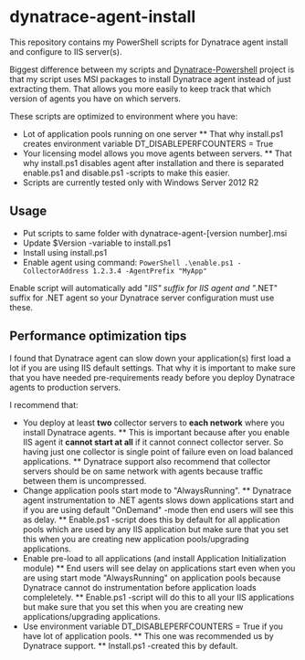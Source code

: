 # dynatrace-agent-install
This repository contains my PowerShell scripts for Dynatrace agent install and configure to IIS server(s).

Biggest difference between my scripts and [Dynatrace-Powershell](/Dynatrace/Dynatrace-Powershell) project is that my script uses MSI packages to install Dynatrace agent instead of just extracting them.
That allows you more easily to keep track that which version of agents you have on which servers.


These scripts are optimized to environment where you have:
* Lot of application pools running on one server
** That why install.ps1 creates environment variable DT_DISABLEPERFCOUNTERS = True
* Your licensing model allows you move agents between servers.
** That why install.ps1 disables agent after installation and there is separated enable.ps1 and disable.ps1 -scripts to make this easier.
* Scripts are currently tested only with Windows Server 2012 R2


## Usage
* Put scripts to same folder with  dynatrace-agent-[version number].msi
* Update $Version -variable to install.ps1
* Install using install.ps1
* Enable agent using command:
``PowerShell
.\enable.ps1 -CollectorAddress 1.2.3.4 -AgentPrefix "MyApp"
``

Enable script will automatically add "_IIS" suffix for IIS agent and "_.NET" suffix for .NET agent so your Dynatrace server configuration must use these.
 

## Performance optimization tips
I found that Dynatrace agent can slow down your application(s) first load a lot if you are using IIS default settings.
That why it is important to make sure that you have needed pre-requirements ready before you deploy Dynatrace agents to production servers.

I recommend that:
* You deploy at least **two** collector servers to **each network** where you install Dynatrace agents.
** This is important because after you enable IIS agent it **cannot start at all** if it cannot connect collector server. So having just one collector is single point of failure even on load balanced applications.
** Dynatrace support also recommend that collector servers should be on same network with agents because traffic between them is uncompressed.
* Change application pools start mode to "AlwaysRunning".
** Dynatrace agent instrumentation to .NET agents slows down applications start and if you are using default "OnDemand" -mode then end users will see this as delay.
** Enable.ps1 -script does this by default for all application pools which are used by any IIS application but make sure that you set this when you are creating new application pools/upgrading applications.
* Enable pre-load to all applications (and install Application Initialization module)
** End users will see delay on applications start even when you are using start mode "AlwaysRunning" on application pools because Dynatrace cannot do instrumentation before application loads compleletely.
** Enable.ps1 -script will do this to all your IIS applications but make sure that you set this when you are creating new applications/upgrading applications.
* Use environment variable DT_DISABLEPERFCOUNTERS = True if you have lot of application pools.
** This one was recommended us by Dynatrace support.
** Install.ps1 -created this by default.